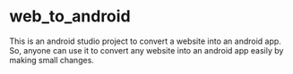 # web_to_android

This is an android studio project to convert a website into an android app. So, anyone can use it to convert any website into an android app easily by making small changes.
